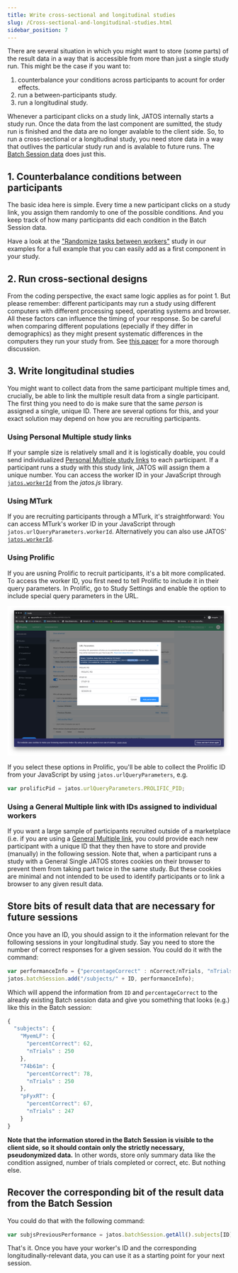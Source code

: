 ```yaml
---
title: Write cross-sectional and longitudinal studies
slug: /Cross-sectional-and-longitudinal-studies.html
sidebar_position: 7
---
```


There are several situation in which you might want to store (some parts) of the result data in a way that is accessible from more than just a single study run. This might be the case if you want to:
1. counterbalance your conditions across participants to acount for order effects. 
1. run a between-participants study.
1. run a longitudinal study.

Whenever a participant clicks on a study link, JATOS internally starts a study run. Once the data from the last component are sumitted, the study run is finished and the data are no longer avalable to the client side. So, to run a cross-sectional or a longitudinal study, you need store data in a way that outlives the particular study run and is avalable to future runs. The [Batch Session data](Session-Data-Three-Types.html) does just this.  


## 1. Counterbalance conditions between participants

The basic idea here is simple. Every time a new participant clicks on a study link, you assign them randomly to one of the possible conditions. And you keep track of how many participants did each condition in the Batch Session data. 

Have a look at the ["Randomize tasks between workers"](/Example-Studies) study in our examples for a full example that you can easily add as a first component in your study. 

## 2. Run cross-sectional designs

From the coding perspective, the exact same logic applies as for point 1. But please remember: different participants may run a study using different computers with different processing speed, operating systems and browser. All these factors can influence the timing of your response. So be careful when comparing different populations (epecially if they differ in demographics) as they might present systematic differences in the computers they run your study from. See [this paper](https://link.springer.com/article/10.3758/s13428-015-0567-2) for a more thorough discussion.


## 3. Write longitudinal studies

You might want to collect data from the same participant multiple times and, crucially, be able to link the multiple result data from a single participant. The first thing you need to do is make sure that the same *person* is assigned a single, unique ID. There are several options for this, and your exact solution may depend on how you are recruiting participants. 

### Using Personal Multiple study links

If your sample size is relatively small and it is logistically doable, you could send individualized [Personal Multiple study links](Run-your-Study-with-Study-Links.html) to each participant. If a participant runs a study with this study link, JATOS will assign them a unique number. You can access the worker ID in your JavaScript through [`jatos.workerId`](jatos.js-Reference.html#jatosworkerid) from the _jatos.js_ library.

### Using MTurk 

If you are recruiting participants through a MTurk, it's straightforward: You can access MTurk's worker ID in your JavaScript through `jatos.urlQueryParameters.workerId`. Alternatively you can also use JATOS' [`jatos.workerId`](jatos.js-Reference.html#jatosworkerid).

### Using Prolific

If you are usning Prolific to recruit participants, it's a bit more complicated. To access the worker ID, you first need to tell Prolific to include it in their query parameters. In Prolific, go to Study Settings and enable the option to include special query parameters in the URL. 

![Prolific Screenshot](/img/Screenshot_ExtendURL_Prolific.png)   

If you select these options in Prolific, you'll be able to collect the Prolific ID from your JavaScript by using `jatos.urlQueryParameters`, e.g.

```javascript
var prolificPid = jatos.urlQueryParameters.PROLIFIC_PID;
```

### Using a General Multiple link with IDs assigned to individual workers

If you want a large sample of participants recruited outside of a marketplace (i.e. if you are using a [General Multiple link](Worker-Types.html#-general-multiple-worker), you could provide each new participant with a unique ID that they then have to store and provide (manually) in the following session. Note that, when a participant runs a study with a General Single JATOS stores cookies on their browser to prevent them from taking part twice in the same study. But these cookies are minimal and not intended to be used to identify participants or to link a browser to any given result data. 


## Store bits of result data that are necessary for future sessions

Once you have an ID, you should assign to it the information relevant for the following sessions in your longitudinal study. Say you need to store the number of correct responses for a given session. You could do it with the command:

```javascript
var performanceInfo = {"percentageCorrect" : nCorrect/nTrials, "nTrials" : nTrials}
jatos.batchSession.add("/subjects/" + ID, performanceInfo); 
```

Which will append the information from `ID` and `percentageCorrect` to the already existing Batch session data and give you something that looks (e.g.) like this in the Batch session: 

```javascript
{
  "subjects": {
    "MyemLF": {
      "percentCorrect": 62,
      "nTrials" : 250
    },
    "74b61m": {
      "percentCorrect": 78,
      "nTrials" : 250
    },
    "pFyxRT": {
      "percentCorrect": 67,
      "nTrials" : 247
    }
}
```


**Note that the information stored in the Batch Session is visible to the client side, so it should contain only the strictly necessary, pseudonymized data.** In other words, store only summary data like the condition assigned, number of trials completed or correct, etc. But nothing else.


## Recover the corresponding bit of the result data from the Batch Session

You could do that with the following command: 

```javascript
var subjsPreviousPerformance = jatos.batchSession.getAll().subjects[ID]
```

That's it. Once you have your worker's ID and the corresponding longitudinally-relevant data, you can use it as a starting point for your next session. 


